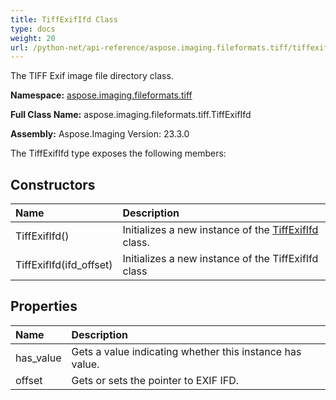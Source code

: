 ```yaml
---
title: TiffExifIfd Class
type: docs
weight: 20
url: /python-net/api-reference/aspose.imaging.fileformats.tiff/tiffexififd/
---
```


The TIFF Exif image file directory class.

**Namespace:** [aspose.imaging.fileformats.tiff](/imaging/python-net/api-reference/aspose.imaging.fileformats.tiff/)

**Full Class Name:** aspose.imaging.fileformats.tiff.TiffExifIfd

**Assembly:**  Aspose.Imaging Version: 23.3.0

The TiffExifIfd type exposes the following members:
## **Constructors**
|**Name**|**Description**|
| :- | :- |
|TiffExifIfd()|Initializes a new instance of the [TiffExifIfd](/imaging/python-net/api-reference/aspose.imaging.fileformats.tiff/tiffexififd/) class.|
|TiffExifIfd(ifd_offset)|Initializes a new instance of the TiffExifIfd class|
## **Properties**
|**Name**|**Description**|
| :- | :- |
|has_value|Gets a value indicating whether this instance has value.|
|offset|Gets or sets the pointer to EXIF IFD.|
